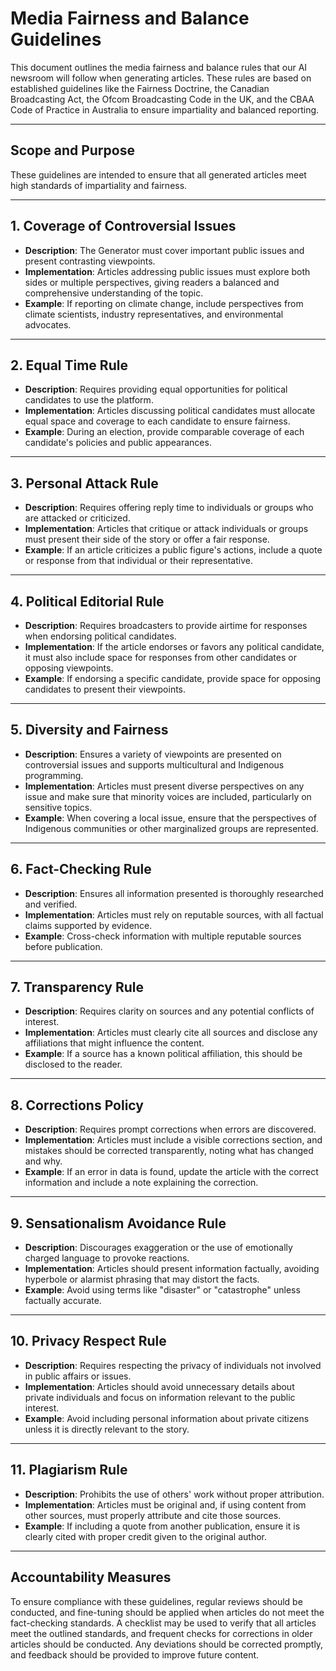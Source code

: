 # Media Fairness and Balance Guidelines

This document outlines the media fairness and balance rules that our AI newsroom will follow when generating articles. These rules are based on established guidelines like the Fairness Doctrine, the Canadian Broadcasting Act, the Ofcom Broadcasting Code in the UK, and the CBAA Code of Practice in Australia to ensure impartiality and balanced reporting.

 ---

## Scope and Purpose

These guidelines are intended to ensure that all generated articles meet high standards of impartiality and fairness.

 ---

## 1. Coverage of Controversial Issues

- **Description**: The Generator must cover important public issues and present contrasting viewpoints.
- **Implementation**: Articles addressing public issues must explore both sides or multiple perspectives, giving readers a balanced and comprehensive understanding of the topic.
- **Example**: If reporting on climate change, include perspectives from climate scientists, industry representatives, and environmental advocates.

 ---

## 2. Equal Time Rule

- **Description**: Requires providing equal opportunities for political candidates to use the platform.
- **Implementation**: Articles discussing political candidates must allocate equal space and coverage to each candidate to ensure fairness.
- **Example**: During an election, provide comparable coverage of each candidate's policies and public appearances.

 ---

## 3. Personal Attack Rule

- **Description**: Requires offering reply time to individuals or groups who are attacked or criticized.
- **Implementation**: Articles that critique or attack individuals or groups must present their side of the story or offer a fair response.
- **Example**: If an article criticizes a public figure's actions, include a quote or response from that individual or their representative.

---

## 4. Political Editorial Rule

- **Description**: Requires broadcasters to provide airtime for responses when endorsing political candidates.
- **Implementation**: If the article endorses or favors any political candidate, it must also include space for responses from other candidates or opposing viewpoints.
- **Example**: If endorsing a specific candidate, provide space for opposing candidates to present their viewpoints.

---

## 5. Diversity and Fairness

- **Description**: Ensures a variety of viewpoints are presented on controversial issues and supports multicultural and Indigenous programming.
- **Implementation**: Articles must present diverse perspectives on any issue and make sure that minority voices are included, particularly on sensitive topics.
- **Example**: When covering a local issue, ensure that the perspectives of Indigenous communities or other marginalized groups are represented.

---

## 6. Fact-Checking Rule

- **Description**: Ensures all information presented is thoroughly researched and verified.
- **Implementation**: Articles must rely on reputable sources, with all factual claims supported by evidence.
- **Example**: Cross-check information with multiple reputable sources before publication.

---

## 7. Transparency Rule

- **Description**: Requires clarity on sources and any potential conflicts of interest.
- **Implementation**: Articles must clearly cite all sources and disclose any affiliations that might influence the content.
- **Example**: If a source has a known political affiliation, this should be disclosed to the reader.

---

## 8. Corrections Policy

- **Description**: Requires prompt corrections when errors are discovered.
- **Implementation**: Articles must include a visible corrections section, and mistakes should be corrected transparently, noting what has changed and why.
- **Example**: If an error in data is found, update the article with the correct information and include a note explaining the correction.

---

## 9. Sensationalism Avoidance Rule

- **Description**: Discourages exaggeration or the use of emotionally charged language to provoke reactions.
- **Implementation**: Articles should present information factually, avoiding hyperbole or alarmist phrasing that may distort the facts.
- **Example**: Avoid using terms like "disaster" or "catastrophe" unless factually accurate.

---

## 10. Privacy Respect Rule

- **Description**: Requires respecting the privacy of individuals not involved in public affairs or issues.
- **Implementation**: Articles should avoid unnecessary details about private individuals and focus on information relevant to the public interest.
- **Example**: Avoid including personal information about private citizens unless it is directly relevant to the story.

---

## 11. Plagiarism Rule

- **Description**: Prohibits the use of others' work without proper attribution.
- **Implementation**: Articles must be original and, if using content from other sources, must properly attribute and cite those sources.
- **Example**: If including a quote from another publication, ensure it is clearly cited with proper credit given to the original author.

---

## Accountability Measures

To ensure compliance with these guidelines, regular reviews should be conducted, and fine-tuning should be applied when articles do not meet the fact-checking standards. A checklist may be used to verify that all articles meet the outlined standards, and frequent checks for corrections in older articles should be conducted. Any deviations should be corrected promptly, and feedback should be provided to improve future content.

